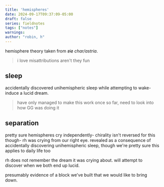 ```yaml
---
title: 'hemispheres'
date: 2024-09-17T09:37:09-05:00
draft: false
series: fieldnotes
tags: ["notes"]
warnings:
author: "robin, h"
---
```


hemisphere theory taken from ~~ziz~~ *char/astria*. 
> i love misattributions aren't they fun

## sleep
accidentally discovered unihemispheric sleep while attempting to wake-induce a lucid dream.

> have only managed to make this work once so far, need to look into how GG was doing it

## separation
pretty sure hemispheres cry independently- chirality isn't reversed for this though- rh was crying from our right eye.
revealed as a consequence of accidentally discovering unihemispheric sleep, though we're pretty sure this applies to daily life too

rh does not remember the dream it was crying about. will attempt to discover when we both end up lucid.

presumably evidence of a block we've built that we would like to bring down.

